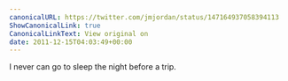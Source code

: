 ```yaml
---
canonicalURL: https://twitter.com/jmjordan/status/147164937058394113
ShowCanonicalLink: true
CanonicalLinkText: View original on
date: 2011-12-15T04:03:49+00:00
---
```

I never can go to sleep the night before a trip.